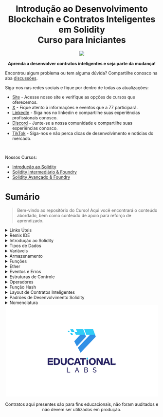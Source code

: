 <div align="center">
<h1> Introdução ao Desenvolvimento Blockchain e Contratos Inteligentes em Solidity <br>
Curso para Iniciantes </h1>

<img src="https://blogger.googleusercontent.com/img/a/AVvXsEgmp5we6URvefTI6U46fdVhpByNX9B-m_XWJNSFT81uLIR2CS0WC-690pVd4A5KeDd8DJjuSWOdP9N2oPQm0BaT63Nd2IrArELuBH1eEzjPTHJcjRErtydCDoUOD34zaKIesDZkJsYH0TwDHxY7CvAJg--mn0xD-Asi-kyVlpozkM9JQIBHy_A3AM1tiOM=s16000">

<p align="center"><strong>Aprenda a desenvolver contratos inteligentes e seja parte da mudança!</strong></p>

</div>

Encontrou algum problema ou tem alguma dúvida? Compartilhe conosco na aba [discussões]().

Siga-nos nas redes sociais e fique por dentro de todas as atualizações:

- [Site](https://77innovationlabs.com) - Acesse nosso site e verifique as opções de cursos que oferecemos.
- [X](https://twitter.com/77innovationlabs) - Fique atento à informações e eventos que a 77 participará.
- [LinkedIn](https://www.linkedin.com/company/77Innovationlabs) - Siga nos no linkedin e compartilhe suas experiências profissionais conosco.
- [Discord](https://discord.gg/H2UpdzbbRJ) - Junte-se a nossa comunidade e compartilhe suas experiências conosco.
- [TikTok](https://tiktok.com/@77innovationlabs) - Siga-nos e não perca dicas de desenvolvimento e notícias do mercado.


<br/>

Nossos Cursos:

- [Introdução ao Solidity]()
- [Solidity Intermediário & Foundry]()
- [Solidity Avançado & Foundry]()

# Sumário

> Bem-vindo ao repositório do Curso! Aqui você encontrará o conteúdo abordado, bem como conteúdo de apoio para reforço de aprendizado.

<details>

<summary>Links Úteis</summary>

- [Chainlist]()
- [Testnet Faceuts]()
- [Documentação do Solidity]()

</details>

<details>

<summary>Remix IDE</summary>

</details>

<details>
<summary>Introdução ao Solidity</summary>

<ol>
<li>Licenças</li>
<li>Pragma</li>
</ol>

</details>

<details>
<summary>Tipos de Dados</summary>
<ol>
<li>Tipos de Valor</li>
<li>Tipos de Referência</li>
<li></li>
</ol>
</details>

<details>
<summary>Variáveis</summary>
<ol>
<li>Visibilidade</li>
<li>Tipos</li>
</ol>
</details>

<details>
<summary>Armazenamento</summary>
<ol>
<li>Storage</li>
<li>Memory</li>
<li>Calldata</li>
</ol>
</details>

<details>
<summary>Funções</summary>
<ol>
<li>Estrutura</li>
<li>Visibilidade</li>
<li>Comportamento</li>
<li>Constructor</li>
<li>Modificadores</li>
</ol>
</details>

<details>
<summary>Ether</summary>
<ol>
<li>Variáveis Globais</li>
<li>Extensões do `address`</li>
<li>Envio e Recebimento de ether</li>
</ol>
</details>

<details>
<summary>Eventos e Erros</summary>
<ol>
<li> Utilização e Importância</li>
<li> Declaração de Eventos e Erros</li>
<li> Manipulação de Erros</li>
<li> Boas Práticas </li>
</ol>
</details>

<details>
<summary>Estruturas de Controle</summary>
<ol>
<li>If</li>
<li>Else</li>
<li>Loop</li>
<li>Controle de Fluxo</li>
</ol>
</details>

<details>
<summary>Operadores</summary>
<ol>
<li>Relações</li>
<li>Lógicos</li>
<li>De Atribuição</li>
<li>Condicional</li>
</ol>
</details>

<details>
<summary>Função Hash</summary>
<ol>
<li>keccak256</li>
</ol>
</details>

<details>
<summary>Layout de Contratos Inteligentes</summary>
<ol>
<li>Boas Práticas</li>
<li>Organização do Escopo do Contrato</li>
</ol>
</details>

<details>
<summary>Padrões de Desenvolvimento Solidity</summary>

<ol>
<li>CEI</li>
<li>Pull over Push</li>
<li>Controle de Acesso</li>
<li>State Machine</li>
<li>Lista de Endereços</li>
<li>Comparação de Strings</li>
</ol>

</details>

<details>
<summary>Nomenclatura</summary>

<ol>
<li>Nomenclatura de Funções</li>
<li>Nomenclatura de Variáveis</li>
<li>Nomenclatura de Erros e Eventos</li>
</ol>

</details>

<div align="center">

<img src="./Imagens/Logo_EDUCACIONAL_PRIMARIA_fundo branco.jpg" width="500px" height="300px">

Contratos aqui presentes são para fins educacionais, não foram auditados e não devem ser utilizados em produção.
</div>
